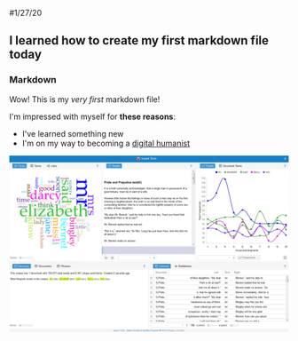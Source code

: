 #1/27/20

## I learned how to create my first markdown file today

### Markdown

Wow! This is my *very first* markdown file!

I'm impressed with myself for **these reasons**:

- I've learned something new
- I'm on my way to becoming a [digital humanist](https://en.wikipedia.org/wiki/Digital_humanities)

![](images/Pride_and_Prejudice_in_Voyant_Tools.png)